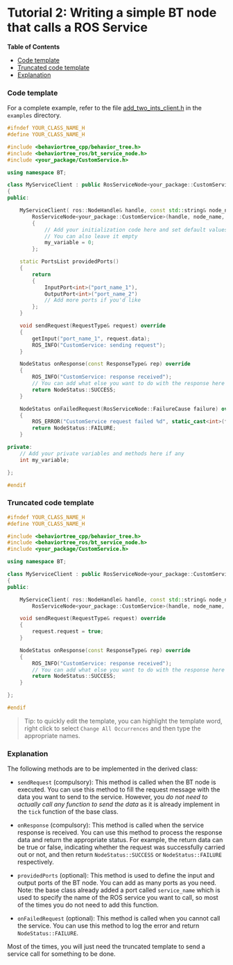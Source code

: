 # Tutorial 2: Writing a simple BT node that calls a ROS Service

**Table of Contents**

- [Code template](#code-template)
- [Truncated code template](#truncated-code-template)
- [Explanation](#explanation)

### Code template

For a complete example, refer to the file [add_two_ints_client.h](../examples/add_two_ints_client.h) in the `examples` directory.

```cpp
#ifndef YOUR_CLASS_NAME_H
#define YOUR_CLASS_NAME_H

#include <behaviortree_cpp/behavior_tree.h>
#include <behaviortree_ros/bt_service_node.h>
#include <your_package/CustomService.h>

using namespace BT;

class MyServiceClient : public RosServiceNode<your_package::CustomService>
{
public:

    MyServiceClient( ros::NodeHandle& handle, const std::string& node_name, const NodeConfig& conf):
        RosServiceNode<your_package::CustomService>(handle, node_name, conf) 
        {
            // Add your initialization code here and set default values if needed
            // You can also leave it empty
            my_variable = 0;
        };

    static PortsList providedPorts() 
    {
        return  
        {
            InputPort<int>("port_name_1"),
            OutputPort<int>("port_name_2") 
            // Add more ports if you'd like
        };
    }

    void sendRequest(RequestType& request) override
    {
        getInput("port_name_1", request.data);
        ROS_INFO("CustomService: sending request");
    }

    NodeStatus onResponse(const ResponseType& rep) override
    {
        ROS_INFO("CustomService: response received");
        // You can add what else you want to do with the response here
        return NodeStatus::SUCCESS;
    }

    NodeStatus onFailedRequest(RosServiceNode::FailureCause failure) override
    {
        ROS_ERROR("CustomService request failed %d", static_cast<int>(failure));
        return NodeStatus::FAILURE;
    }

private:
    // Add your private variables and methods here if any
    int my_variable;

};

#endif
```

### Truncated code template

```cpp
#ifndef YOUR_CLASS_NAME_H
#define YOUR_CLASS_NAME_H

#include <behaviortree_cpp/behavior_tree.h>
#include <behaviortree_ros/bt_service_node.h>
#include <your_package/CustomService.h>

using namespace BT;

class MyServiceClient : public RosServiceNode<your_package::CustomService>
{
public:

    MyServiceClient( ros::NodeHandle& handle, const std::string& node_name, const NodeConfig& conf):
        RosServiceNode<your_package::CustomService>(handle, node_name, conf) {};

    void sendRequest(RequestType& request) override
    {
        request.request = true;
    }

    NodeStatus onResponse(const ResponseType& rep) override
    {
        ROS_INFO("CustomService: response received");
        // You can add what else you want to do with the response here
        return NodeStatus::SUCCESS;
    }

};

#endif
```

> Tip: to quickly edit the template, you can highlight the template word, right click to select `Change All Occurrences` and then type the appropriate names.

### Explanation

The following methods are to be implemented in the derived class:

- `sendRequest` (compulsory): This method is called when the BT node is executed. You can use this method to fill the request message with the data you want to send to the service. However, you *do not need to actually call any function to send the data* as it is already implement in the `tick` function of the base class.

- `onResponse` (compulsory): This method is called when the service response is received. You can use this method to process the response data and return the appropriate status. For example, the return data can be true or false, indicating whether the request was successfully carried out or not, and then return `NodeStatus::SUCCESS` or `NodeStatus::FAILURE` respectively.

- `providedPorts` (optional): This method is used to define the input and output ports of the BT node. You can add as many ports as you need. Note: the base class already added a port called `service_name` which is used to specify the name of the ROS service you want to call, so most of the times you do not need to add this function.

- `onFailedRequest` (optional): This method is called when you cannot call the service. You can use this method to log the error and return `NodeStatus::FAILURE`.

Most of the times, you will just need the truncated template to send a service call for something to be done.